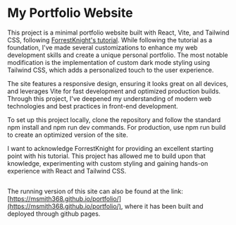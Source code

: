 # My Portfolio Website
This project is a minimal portfolio website built with React, Vite, and Tailwind CSS, following [ForrestKnight's tutorial](https://www.youtube.com/watch?v=b0pkpcD8Ms4). While following the tutorial as a foundation, I've made several customizations to enhance my web development skills and create a unique personal portfolio. The most notable modification is the implementation of custom dark mode styling using Tailwind CSS, which adds a personalized touch to the user experience.

The site features a responsive design, ensuring it looks great on all devices, and leverages Vite for fast development and optimized production builds. Through this project, I've deepened my understanding of modern web technologies and best practices in front-end development.

To set up this project locally, clone the repository and follow the standard npm install and npm run dev commands. For production, use npm run build to create an optimized version of the site.

I want to acknowledge ForrestKnight for providing an excellent starting point with his tutorial. This project has allowed me to build upon that knowledge, experimenting with custom styling and gaining hands-on experience with React and Tailwind CSS.

##
The running version of this site can also be found at the link: [https://msmith368.github.io/portfolio/](https://msmith368.github.io/portfolio/), where it has been built and deployed through github pages.

